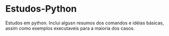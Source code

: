 # Estudos-Python

Estudos em python. Inclui algusn resumos dos comandos e idéias básicas, assim como exemplos executaveis para a maioria dos casos.
